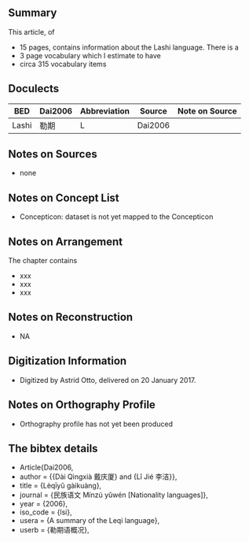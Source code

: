 ## Summary

This article, of 
* 15 pages, 
contains information about the Lashi language. 
There is a
* 3 page vocabulary 
which I estimate to have 
* circa 315 vocabulary items

## Doculects

BED | Dai2006 | Abbreviation | Source | Note on Source
--- | --- | --- | --- | ---
Lashi | 勒期 | L | Dai2006 | 

## Notes on Sources

* none 

## Notes on Concept List

* Concepticon: dataset is not yet mapped to the Concepticon

## Notes on Arrangement

The chapter contains

* xxx
* xxx
* xxx 

## Notes on Reconstruction

* NA

## Digitization Information

* Digitized by Astrid Otto, delivered on 20 January 2017.

## Notes on Orthography Profile

* Orthography profile has not yet been produced

## The bibtex details
* Article{Dai2006,
*  author   = {{Dài Qìngxià 戴庆厦} and {Lǐ Jié 李洁}},
*  title    = {Lèqīyǔ gàikuàng},
*  journal  = {民族语文 Mínzú yǔwén [Nationality languages]},
*  year     = {2006},
*  iso_code = {lsi},
*  usera    = {A summary of the Leqi language},
*  userb    = {勒期语概况},
